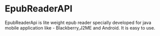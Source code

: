 # EpubReaderAPI
EpubReaderApi is lite weight epub reader specially developed for java mobile application like - Blackberry,J2ME and Android. It is easy to use. 
